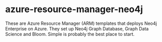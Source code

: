 # azure-resource-manager-neo4j
These are Azure Resource Manager (ARM) templates that deploys Neo4j Enterprise on Azure.  They set up Neo4j Graph Database, Graph Data Science and Bloom.  Simple is probably the best place to start.
